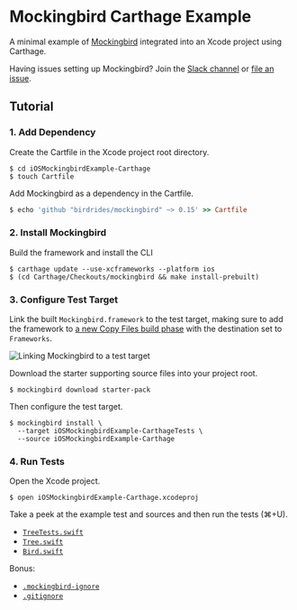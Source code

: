# Mockingbird Carthage Example

A minimal example of [Mockingbird](https://github.com/birdrides/mockingbird) integrated into an Xcode project using
Carthage.

Having issues setting up Mockingbird? Join the [Slack channel](https://slofile.com/slack/birdopensource) or
[file an issue](https://github.com/birdrides/mockingbird/issues/new/choose).

## Tutorial

### 1. Add Dependency

Create the Cartfile in the Xcode project root directory.

```console
$ cd iOSMockingbirdExample-Carthage
$ touch Cartfile
```

Add Mockingbird as a dependency in the Cartfile.

```ruby
$ echo 'github "birdrides/mockingbird" ~> 0.15' >> Cartfile
```

### 2. Install Mockingbird

Build the framework and install the CLI

```console
$ carthage update --use-xcframeworks --platform ios
$ (cd Carthage/Checkouts/mockingbird && make install-prebuilt)
```

### 3. Configure Test Target

Link the built `Mockingbird.framework` to the test target, making sure to add the framework to [a new Copy Files build phase](https://github.com/birdrides/mockingbird/wiki/Linking-Test-Targets) with the destination set to `Frameworks`.

![Linking Mockingbird to a test target](https://github.com/birdrides/mockingbird/wiki/images/Linking-Test-Targets/test-target-build-phases.png)

Download the starter supporting source files into your project root.

```console
$ mockingbird download starter-pack
```

Then configure the test target.

```console
$ mockingbird install \
  --target iOSMockingbirdExample-CarthageTests \
  --source iOSMockingbirdExample-Carthage
```

### 4. Run Tests

Open the Xcode project.

```console
$ open iOSMockingbirdExample-Carthage.xcodeproj
```

Take a peek at the example test and sources and then run the tests (⌘+U).

- [`TreeTests.swift`](iOSMockingbirdExample-CarthageTests/TreeTests.swift)
- [`Tree.swift`](iOSMockingbirdExample-Carthage/Tree.swift)
- [`Bird.swift`](iOSMockingbirdExample-Carthage/Bird.swift)

Bonus:
- [`.mockingbird-ignore`](iOSMockingbirdExample-Carthage/.mockingbird-ignore)
- [`.gitignore`](.gitignore)
